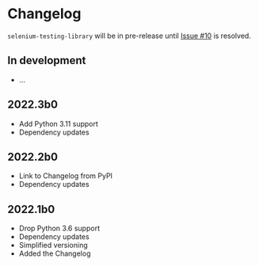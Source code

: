 # Changelog

`selenium-testing-library` will be in pre-release until [Issue #10](https://github.com/anze3db/selenium-testing-library/issues/10) is resolved.

## In development

- ...

## 2022.3b0

- Add Python 3.11 support
- Dependency updates

## 2022.2b0

- Link to Changelog from PyPI
- Dependency updates

## 2022.1b0

- Drop Python 3.6 support
- Dependency updates
- Simplified versioning
- Added the Changelog
